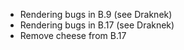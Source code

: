 - Rendering bugs in B.9 (see Draknek)
- Rendering bugs in B.17 (see Draknek)
- Remove cheese from B.17
